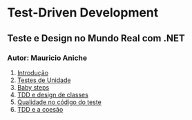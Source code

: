 # Test-Driven Development
## Teste e Design no Mundo Real com .NET
### Autor: Mauricio Aniche


1) [Introdução](https://github.com/mathnogueira/resenha-livros/tree/master/tdd/Cap1.md)
2) [Testes de Unidade](https://github.com/mathnogueira/resenha-livros/tree/master/tdd/Cap2.md)
4) [Baby steps](https://github.com/mathnogueira/resenha-livros/tree/master/tdd/Cap4.md)
5) [TDD e design de classes](https://github.com/mathnogueira/resenha-livros/tree/master/tdd/Cap5.md)
5) [Qualidade no código do teste](https://github.com/mathnogueira/resenha-livros/tree/master/tdd/Cap6.md)
7) [TDD e a coesão](https://github.com/mathnogueira/resenha-livros/tree/master/tdd/Cap7.md)